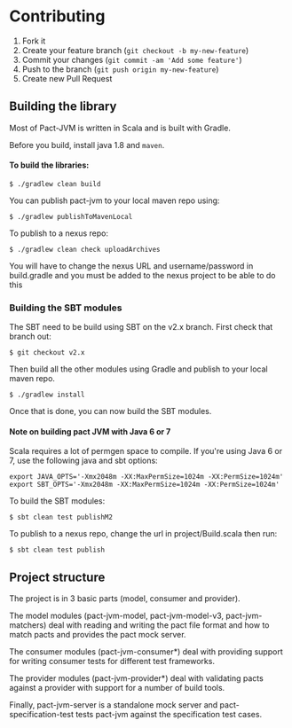 # Contributing

1. Fork it
2. Create your feature branch (`git checkout -b my-new-feature`)
3. Commit your changes (`git commit -am 'Add some feature'`)
4. Push to the branch (`git push origin my-new-feature`)
5. Create new Pull Request

## Building the library

Most of Pact-JVM is written in Scala and is built with Gradle.

Before you build, install java 1.8 and `maven`.

#### To build the libraries:

    $ ./gradlew clean build

You can publish pact-jvm to your local maven repo using:

    $ ./gradlew publishToMavenLocal

To publish to a nexus repo:

    $ ./gradlew clean check uploadArchives

You will have to change the nexus URL and username/password in build.gradle and you must be added to the nexus project
to be able to do this

### Building the SBT modules

The SBT need to be build using SBT on the v2.x branch. First check that branch out:

    $ git checkout v2.x

Then build all the other modules using Gradle and publish to your local maven repo.

    $ ./gradlew install

Once that is done, you can now build the SBT modules.

#### Note on building pact JVM with Java 6 or 7

Scala requires a lot of permgen space to compile. If you're using Java 6 or 7, use the following java and sbt options:

    export JAVA_OPTS='-Xmx2048m -XX:MaxPermSize=1024m -XX:PermSize=1024m'
    export SBT_OPTS='-Xmx2048m -XX:MaxPermSize=1024m -XX:PermSize=1024m'

To build the SBT modules:

    $ sbt clean test publishM2

To publish to a nexus repo, change the url in project/Build.scala then run:

    $ sbt clean test publish

## Project structure

The project is in 3 basic parts (model, consumer and provider). 

The model modules (pact-jvm-model, pact-jvm-model-v3, pact-jvm-matchers) deal with reading and writing the pact file format and how to match pacts and provides the pact mock server. 

The consumer modules (pact-jvm-consumer\*) deal with providing support for writing consumer tests for different test frameworks. 

The provider modules (pact-jvm-provider\*) deal with validating pacts against a provider with support for a number of build tools. 

Finally, pact-jvm-server is a standalone mock server and pact-specification-test tests pact-jvm against the specification test cases.
